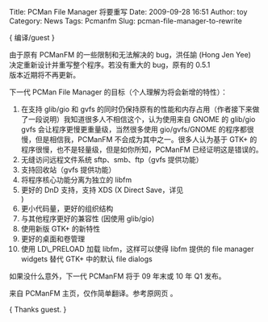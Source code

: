Title: PCMan File Manager 将要重写
Date: 2009-09-28 16:51
Author: toy
Category: News
Tags: Pcmanfm
Slug: pcman-file-manager-to-rewrite

{ 编译/guest }

由于原有 PCManFM 的一些限制和无法解决的 bug，洪任諭 (Hong Jen Yee)  
决定重新设计并重写整个程序。若没有重大的 bug，原有的 0.5.1  
版本近期将不再更新。

下一代 PCMan File Manager 的目标（个人理解为将会新增的特性）：

1. 在支持 glib/gio 和 gvfs
的同时仍保持原有的性能和内存占用（作者接下来做了一段说明）我知道很多人不相信这个，认为使用来自
GNOME 的 glib/gio gvfs 会让程序更慢更重量级，当然很多使用 gio/gvfs/GNOME
的程序都很慢，但是相信我，PCManFM 不会成为其中之一。很多人认为基于 GTK+
的程序很慢，也不是轻量级，但是如你所知，PCManFM 已经证明这是错误的。  
2. 无缝访问远程文件系统 sftp、smb、ftp（gvfs 提供功能）  
3. 支持回收站（gvfs 提供功能）  
4. 将程序核心功能分离为独立的 libfm  
5. 更好的 DnD 支持，支持 XDS (X Direct Save，详见  
)  
6. 更小代码量，更好的组织结构  
7. 与其他程序更好的兼容性 (因使用 glib/gio)  
8. 使用新版 GTK+ 的新特性  
9. 更好的桌面和卷管理  
10. 使用 LD\\\_PRELOAD 加载 libfm，这样可以使得 libfm 提供的 file
manager widgets 替代 GTK+ 中的默认 file dialogs

如果没什么意外，下一代 PCManFM 将于 09 年末或 10 年 Q1 发布。

来自 PCManFM 主页，仅作简单翻译。参考原网页 。

{ Thanks guest. }

